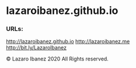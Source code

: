 # lazaroibanez.github.io

### URLs:

http://lazaroibanez.github.io
http://lazaroibanez.me  	
http://bit.ly/LazaroIbanez

© Lazaro Ibanez 2020 All Rights reserved.
